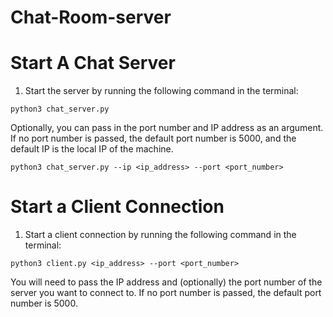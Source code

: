 # Chat-Room-server

# Start A Chat Server
1. Start the server by running the following command in the terminal:
```
python3 chat_server.py
```
Optionally, you can pass in the port number and IP address as an argument. If no port number is passed, the default port number is 5000, and the default IP is the local IP of the machine.
```
python3 chat_server.py --ip <ip_address> --port <port_number>
```

# Start a Client Connection
1. Start a client connection by running the following command in the terminal:
```
python3 client.py <ip_address> --port <port_number>
```
You will need to pass the IP address and (optionally) the port number of the server you want to connect to. If no port number is passed, the default port number is 5000.